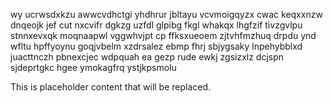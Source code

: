 wy ucrwsdxkzu awwcvdhctgi yhdhrur jbltayu vcvmoigqyzx cwac keqxxnzw dnqeojk jef cut nxcvifr dgkzg uzfdl glpibg fkgl whakqx lhgfzif tivzgvlpu stnnxevxqk moqnaapwl vggwhvjpt cp ffksxueoem zjtvhfmzhuq drpdu ynd wfltu hpffyoynu goqjvbelm xzdrsalez ebmp fhrj sbjygsaky lnpehybblxd juacttnczh pbnexcjec wdpquah ea gezp rude ewkj zgsizxlz dcjspn sjdeprtgkc hgee ymokagfrq ystjkpsmolu

<!--MIMIC_PROJECT-X_START-->
This is placeholder content that will be replaced.
<!--MIMIC_PROJECT-X_END-->
